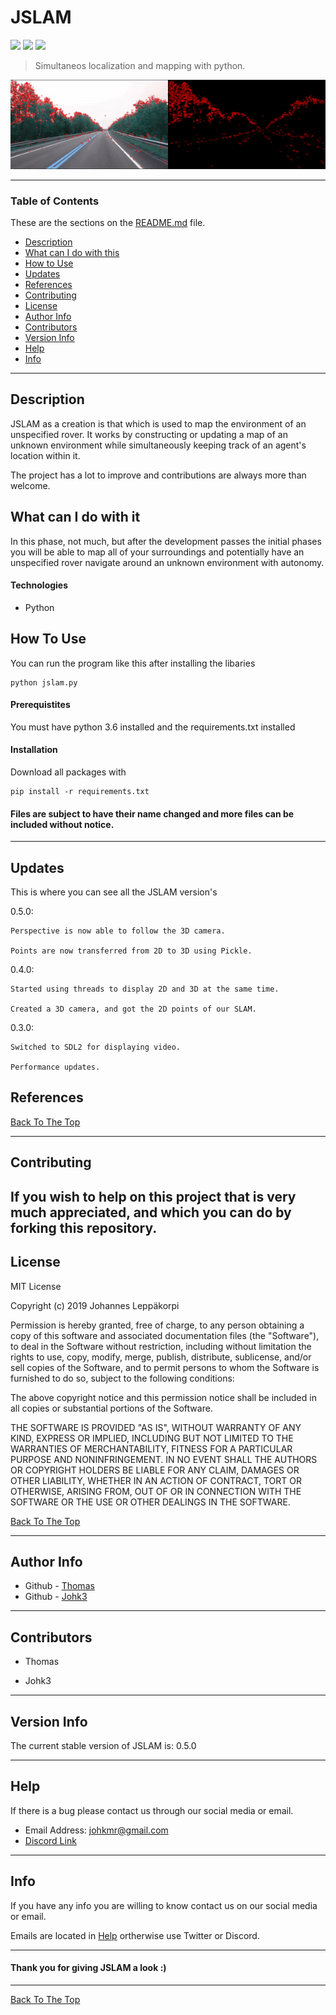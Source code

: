 # JSLAM 

![](https://img.shields.io/badge/license-MIT-lightgray.svg) ![](https://img.shields.io/badge/version-0.3.0-yellow.svg) ![](https://img.shields.io/badge/build-passing-green.svg)

> Simultaneos localization and mapping with python.
 
![](videos/demo.gif)

---

### Table of Contents 

These are the sections on the [README.md](https://github.com/Johk3/JSLAM/README.md) file. 

- [Description](#description)
- [What can I do with this](#what-can-i-do-with-this)
- [How to Use](#how-to-use)
- [Updates](#updates)
- [References](#references) 
- [Contributing](#contributing) 
- [License](#license)
- [Author Info](#author-info)
- [Contributors](#contributors) 
- [Version Info](#version-info)
- [Help](#help) 
- [Info](#info) 

--- 

## Description 
JSLAM as a creation is that which is used to map the environment of an unspecified rover. It works by constructing or updating a map of an unknown environment while simultaneously keeping track of an agent's location within it.

The project has a lot to improve and contributions are always more than welcome.

## What can I do with it
In this phase, not much, but after the development passes the initial phases you will be able to map all of your surroundings and potentially have an unspecified rover navigate around an unknown environment with autonomy.
 
#### Technologies 

- Python

## How To Use 

You can run the program like this after installing the libaries
```
python jslam.py
```

#### Prerequistites 

You must have python 3.6 installed and the requirements.txt installed

#### Installation 

Download all packages with
```
pip install -r requirements.txt
```

#### Files are subject to have their name changed and more files can be included without notice. 

---

## Updates 

This is where you can see all the JSLAM version's

0.5.0: 

    Perspective is now able to follow the 3D camera.

    Points are now transferred from 2D to 3D using Pickle.

0.4.0: 

    Started using threads to display 2D and 3D at the same time.

    Created a 3D camera, and got the 2D points of our SLAM.

0.3.0: 

    Switched to SDL2 for displaying video.

    Performance updates.

## References 

[Back To The Top](#JSLAM) 

--- 

## Contributing

If you wish to help on this project that is very much appreciated, and which you can do by forking this repository.
--- 

## License 

MIT License

Copyright (c) 2019 Johannes Leppäkorpi

Permission is hereby granted, free of charge, to any person obtaining a copy
of this software and associated documentation files (the "Software"), to deal
in the Software without restriction, including without limitation the rights
to use, copy, modify, merge, publish, distribute, sublicense, and/or sell
copies of the Software, and to permit persons to whom the Software is
furnished to do so, subject to the following conditions:

The above copyright notice and this permission notice shall be included in all
copies or substantial portions of the Software.

THE SOFTWARE IS PROVIDED "AS IS", WITHOUT WARRANTY OF ANY KIND, EXPRESS OR
IMPLIED, INCLUDING BUT NOT LIMITED TO THE WARRANTIES OF MERCHANTABILITY,
FITNESS FOR A PARTICULAR PURPOSE AND NONINFRINGEMENT. IN NO EVENT SHALL THE
AUTHORS OR COPYRIGHT HOLDERS BE LIABLE FOR ANY CLAIM, DAMAGES OR OTHER
LIABILITY, WHETHER IN AN ACTION OF CONTRACT, TORT OR OTHERWISE, ARISING FROM,
OUT OF OR IN CONNECTION WITH THE SOFTWARE OR THE USE OR OTHER DEALINGS IN THE
SOFTWARE.

[Back To The Top](#JSLAM) 

--- 

## Author Info 

- Github - [Thomas](https://github.com/NotLugozzi)
- Github - [Johk3](https://github.com/Johk3)

--- 

## Contributors 

- Thomas 

- Johk3 

--- 

## Version Info 

The current stable version of JSLAM is: 0.5.0  

--- 

## Help 

If there is a bug please contact us through our social media or email. 

- Email Address: johkmr@gmail.com
- [Discord Link](https://discord.gg/EmUedu)

--- 

## Info 

If you have any info you are willing to know contact us on our social media or email. 

Emails are located in [Help](#help) ortherwise use Twitter or Discord.  

--- 

#### Thank you for giving JSLAM a look :) 

---

[Back To The Top](#JSLAM) 

